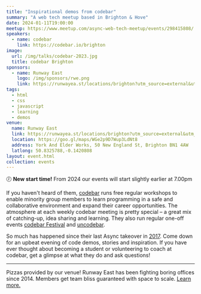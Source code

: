```yaml
---
title: "Inspirational demos from codebar"
summary: "A web tech meetup based in Brighton & Hove"
date: 2024-01-11T19:00:00
meetup: https://www.meetup.com/async-web-tech-meetup/events/298415808/
speakers:
  - name: codebar
    link: https://codebar.io/brighton
image:
  url: /img/talks/codebar-2023.jpg
  title: codebar Brighton
sponsors:
  - name: Runway East
    logo: /img/sponsors/rwe.png
    link: https://runwayea.st/locations/brighton?utm_source=external&utm_medium=event&utm_campaign=sponsorship
tags:
  - html
  - css
  - javascript
  - learning
  - demos
venue:
  name: Runway East
  link: https://runwayea.st/locations/brighton?utm_source=external&utm_medium=event&utm_campaign=sponsorship
  location: https://goo.gl/maps/WGe2p9D7Wup3LdNt8
  address: York And Elder Works, 50 New England St, Brighton BN1 4AW
  latlong: 50.8325788,-0.1420808
layout: event.html
collection: events
---
```


🕖 **New start time!** From 2024 our events will start slightly earlier at 7.00pm

If you haven't heard of them, [codebar][codebar] runs free regular workshops to enable minority group members to learn programming in a safe and collaborative environment and expand their career opportunities. The atmosphere at each weekly codebar meeting is pretty special – a great mix of catching-up, idea sharing and learning. They also run regular one-off events [codebar Festival][codebar-festival] and [uncodebar][uncodebar].

So much has happened since their last Async takeover in [2017][takeover]. Come down for an upbeat evening of code demos, stories and inspiration. If you have ever thought about becoming a student or volunteering to coach at codebar, get a glimpse at what they do and ask questions!

---

Pizzas provided by our venue! Runway East has been fighting boring offices since 2014. Members get team bliss guaranteed with space to scale. [Learn more.](https://runwayea.st/locations/brighton?utm_source=external&utm_medium=event&utm_campaign=sponsorship)

[codebar]: https://codebar.io/
[codebar-festival]: https://festival.codebar.io/
[uncodebar]: https://uncodebar.com/
[takeover]: https://asyncjs.com/codebar-takeover/
